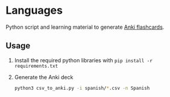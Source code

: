 # Languages

Python script and learning material to generate [Anki flashcards](https://apps.ankiweb.net/). 

## Usage

1. Install the required python libraries with `pip install -r requirements.txt`

2. Generate the Anki deck
    ```bash
    python3 csv_to_anki.py -i spanish/*.csv -n Spanish
    ```
